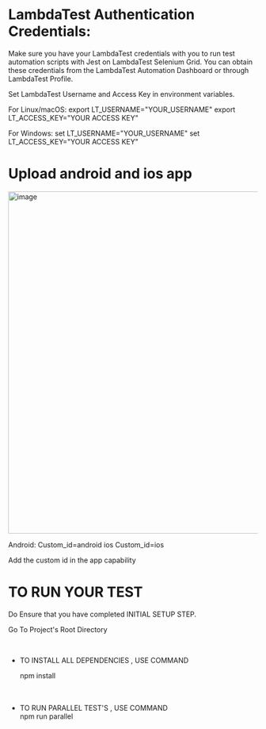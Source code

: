 # LambdaTest Authentication Credentials: 

Make sure you have your LambdaTest credentials with you to run test automation scripts with Jest on LambdaTest Selenium Grid. You can obtain these credentials from the LambdaTest Automation Dashboard or through LambdaTest Profile.

Set LambdaTest Username and Access Key in environment variables.

For Linux/macOS: export LT_USERNAME="YOUR_USERNAME" export LT_ACCESS_KEY="YOUR ACCESS KEY"

For Windows: set LT_USERNAME="YOUR_USERNAME" set LT_ACCESS_KEY="YOUR ACCESS KEY"




# Upload android and ios app

<img width="690" alt="image" src="https://user-images.githubusercontent.com/93367572/158888613-984ee064-2725-4925-8c2d-b20fd9087666.png">

Android:
Custom_id=android
ios
Custom_id=ios

Add the custom id in the app capability

# TO RUN YOUR TEST
Do Ensure that you have completed INITIAL SETUP STEP.



Go To Project's Root Directory


<br>
<ul>

<li>TO INSTALL ALL DEPENDENCIES , USE COMMAND</li>


npm install

<br>


<br>

<li>TO RUN PARALLEL TEST'S , USE COMMAND</li>
npm run parallel

</ul>

<br>















